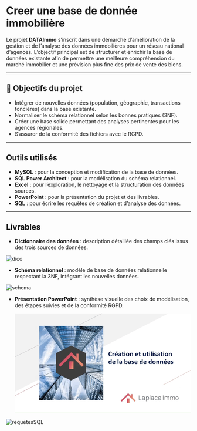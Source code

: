 # Creer une base de donnée immobilière

Le projet **DATAImmo** s’inscrit dans une démarche d’amélioration de la gestion et de l’analyse des données immobilières pour un réseau national d’agences. L’objectif principal est de structurer et enrichir la base de données existante afin de permettre une meilleure compréhension du marché immobilier et une prévision plus fine des prix de vente des biens.

---

## 🎯 Objectifs du projet

- Intégrer de nouvelles données (population, géographie, transactions foncières) dans la base existante.
- Normaliser le schéma relationnel selon les bonnes pratiques (3NF).
- Créer une base solide permettant des analyses pertinentes pour les agences régionales.
- S’assurer de la conformité des fichiers avec le RGPD.

---

##  Outils utilisés

- **MySQL** : pour la conception et modification de la base de données.
- **SQL Power Architect** : pour la modélisation du schéma relationnel.
- **Excel** : pour l’exploration, le nettoyage et la structuration des données sources.
- **PowerPoint** : pour la présentation du projet et des livrables.
- **SQL** : pour écrire les requêtes de création et d’analyse des données.

---

##  Livrables

- **Dictionnaire des données** : description détaillée des champs clés issus des trois sources de données.

![dico]()
  
- **Schéma relationnel** : modèle de base de données relationnelle respectant la 3NF, intégrant les nouvelles données.

![schema](https://github.com/Torkiell-Angoria/SQL-Cr-er-une-base-de-donn-e-immobili-re/blob/main/img/Sch%C3%A9ma%20capture.PNG)

- **Présentation PowerPoint** : synthèse visuelle des choix de modélisation, des étapes suivies et de la conformité RGPD.

  ![presentation](https://github.com/Torkiell-Angoria/SQL-Cr-er-une-base-de-donn-e-immobili-re/blob/main/img/presentation.gif)
  

![requetesSQL]()
